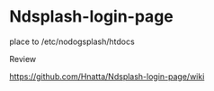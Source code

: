 # Ndsplash-login-page

place to /etc/nodogsplash/htdocs

Review

https://github.com/Hnatta/Ndsplash-login-page/wiki
